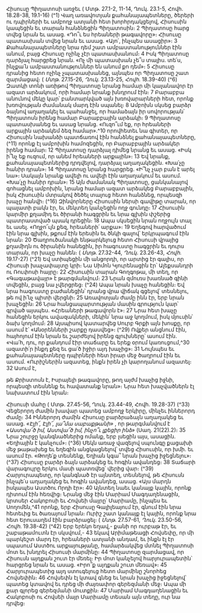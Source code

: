 
Հիսուսը Պիղատոսի առջեւ
( Մտթ. 27.1-2, 11-14, Ղուկ. 23.1-5, Հովհ. 18.28-38, 19.1-16)
(^1) Վաղ առավոտյան քահանայապետները, ծերերի ու դպիրների եւ ամբողջ ատյանի հետ խորհրդակցելով, Հիսուսին
կապեցին եւ տարան հանձնեցին Պիղատոսին։ 2 Պիղատոսը հարց տվեց նրան եւ ասաց. «Դո՞ւ ես հրեաների թագավորը»։
Հիսուսը պատասխան տվեց նրան եւ ասաց. «Այո՛, ինչպես ասացիր»։ 3 Քահանայապետները նրա դեմ շատ
ամբաստանություններ էին անում, բայց Հիսուսը ոչինչ չէր պատասխանում։ 4 Իսկ Պիղատոսը դարձյալ հարցրեց նրան.
«Ոչ մի պատասխան չե՞ս տալիս. տե՛ս, ինչքա՛ն ամբաստանություններ են անում քո դեմ»։ 5 Հիսուսը դրանից հետո ոչինչ
չպատասխանեց, այնպես որ Պիղատոսը շատ զարմացավ։
( _Մտթ_. 27.15-26, _Ղուկ_. 23.13-25, _Հովհ_. 18.39-40)
(^6) Զատկի տոնի առիթով Պիղատոսը նրանց համար մի կալանավոր էր ազատ արձակում, որի համար նրանք խնդրում
էին։ 7 Բարաբբա անունով մեկը կար՝ բանտարկված այն խռովարարների հետ, որոնք խռովության ժամանակ մարդ էին
սպանել։ 8 Ամբոխն սկսեց բարձր ձայնով աղաղակել եւ պահանջել, որ համաձայն իր սովորության՝ Պիղատոսն իրենց
համար Բարաբբային արձակի։ 9 Պիղատոսը պատասխանեց եւ ասաց նրանց. «Ուզո՞ւմ եք, որ հրեաների արքային
արձակեմ ձեզ համար».^10 որովհետեւ նա գիտեր, որ Հիսուսին նախանձի պատճառով էին հանձնել քահանայապետները,
(^11) որոնք էլ ամբոխին համոզեցին, որ Բարաբբային արձակեր իրենց համար։ 12 Պիղատոսը դարձյալ դիմեց նրանց եւ
ասաց. «Իսկ ի՞նչ եք ուզում, որ անեմ հրեաների արքային»։ 13 Եվ նրանք, քահանայապետներից դրդվելով, դարձյալ
աղաղակեցին. «Խա՛չը հանիր դրան»։ 14 Պիղատոսը նրանց հարցրեց. «Ի՞նչ չար բան է արել նա»։ Սակայն նրանք ավելի
ու ավելի էին աղաղակում եւ ասում. «Խա՛չը հանիր դրան»։ 15 Այն ժամանակ Պիղատոսը, ցանկանալով գոհացնել
ամբոխին, նրանց համար ազատ արձակեց Բարաբբային, իսկ Հիսուսին մտրակով ծեծել տալուց հետո հանձնեց,
որպեսզի խաչը հանվի։
(^16) Զինվորները Հիսուսին ներսի գավիթը տարան, որ պալատի բակն էր, եւ մեկտեղ կանչեցին ողջ գունդը։ 17 Հիսուսին
կարմիր քղամիդ եւ ծիրանի հագցրին եւ նրա գլխին փշերից պատրաստված պսակ դրեցին։ 18 Ապա սկսեցին նրան ողջույն
տալ եւ ասել. «Ողջո՜ւյն քեզ, հրեաների՛ արքա»։ 19 Եղեգով հարվածում էին նրա գլխին, թքում էին երեսին եւ ծնկի գալով՝
երկրպագում էին նրան։ 20 Ծաղրուծանակի ենթարկելուց հետո Հիսուսի վրայից քղամիդն ու ծիրանին հանեցին, իր
հագուստը հագցրին եւ դուրս տարան, որ խաչը հանեն։
( _Մտթ_. 27.32-44, _Ղուկ_. 23.26-43, _Հովհ_. 19.17-27)
(^21) Եվ ստիպեցին մի անցորդի, որ արտից էր գալիս, որ Հիսուսի խաչափայտը կրի։ Նա Սիմոն Կյուրենացին էր՝
Ալեքսանդրի ու Ռուփոսի հայրը։ 22 Հիսուսին տարան Գողգոթա, մի տեղ, որ «Գագաթավայր» է թարգմանվում։ 23 Նրան
զմուռս խառնած գինի տվեցին, բայց նա չվերցրեց։
(^24) Ապա նրան խաչը հանեցին։ Եվ նրա հագուստը բաժանեցին՝ դրանց վրա վիճակ գցելով՝ տեսնելու, թե ով ի՛նչ պիտի
վերցնի։ 25 Առավոտյան ժամը ինն էր, երբ նրան խաչեցին։ 26 Նրա հանցապարտության մասին գրություն կար՝ գրված
այսպես. «Հրեաների թագավորն է»։ 27 Նրա հետ խաչը հանեցին երկու ավազակների, մեկին՝ նրա աջ կողմում, իսկ
մյուսին՝ ձախ կողմում։ 28 Այսպիսով կատարվեց Սուրբ Գրքի այն խոսքը, որ ասում է՝ «Անօրենների շարքը դասվեց»։
(^29) Ովքեր անցնում էին, հայհոյում էին նրան եւ շարժելով իրենց գլուխները՝ ասում էին. «Վա՛հ, դու, որ քանդում էիր
տաճարը եւ երեք օրում կառուցում,^30 ազատի՛ր ինքդ քեզ եւ ցա՛ծ իջիր այդ խաչից»։ 31 Նույնպես եւ քահանայապետները
դպիրների հետ իրար մեջ ծաղրում էին եւ ասում. «Ուրիշներին ազատեց, ինքն իրեն չի կարողանում ազատել։ 32 Ասում է,


թե Քրիստոսն է, Իսրայելի թագավորը, թող այժմ խաչից իջնի, որպեսզի տեսնենք եւ հավատանք նրան»։ Նրա հետ
խաչվածներն էլ նախատում էին նրան։

Հիսուսի մահը
( Մտթ. 27.45-56, Ղուկ. 23.44-49, Հովհ. 19.28-37)
(^33) Վեցերորդ ժամին խավար պատեց ամբողջ երկիրը, մինչեւ իններորդ ժամը։ 34 Իններորդ ժամին Հիսուսը
բարձրաձայն աղաղակեց եւ ասաց. _«Էլի՜, Էլի՜, լա՞մա սաբաքթանի»_ , որ թարգմանվում է _«Աստվա՜ծ իմ, Աստվա՜ծ իմ, ինչո՞ւ
լքեցիր ինձ»_ (Սաղ. 21(22).2)։ 35 Նրա շուրջը կանգնածներից ոմանք, երբ լսեցին այս, ասացին. «Եղիային է կանչում»։
(^36) Մեկն առաջ վազելով սպունգը քացախի մեջ թաթախեց եւ եղեգին անցկացնելով՝ տվեց Հիսուսին, որ խմի. եւ ասում էր.
«Թողե՛ք տեսնենք, Եղիան կգա՞ նրան խաչից իջեցնելու»։
(^37) Հիսուսը բարձր ձայն արձակեց եւ հոգին ավանդեց։ 38 Տաճարի վարագույրը երկու մասի պատռվեց՝ վերից վար։
(^39) Հարյուրապետը, որ կանգնած էր այնտեղ, տեսնելով, թե Հիսուսն ինչպե՛ս աղաղակեց եւ հոգին ավանդեց, ասաց. «Այս
մարդն իսկապես Աստծու Որդի էր»։ 40 Այնտեղ նաեւ կանայք կային, որոնք դիտում էին հեռվից։ Նրանց մեջ էին Մարիամ
Մագդաղենացին, կրտսեր Հակոբոսի եւ Հովսեի մայրը՝ Մարիամը, ինչպես եւ Սողոմեն,^41 որոնք, երբ Հիսուսը
Գալիլեայում էր, գնում էին նրա հետեւից եւ ծառայում նրան։ Ուրիշ շատ կանայք էլ կային, որոնք նրա հետ Երուսաղեմ
էին բարձրացել։
( _Մտթ_. 27.57-61, _Ղուկ_. 23.50-56, _Հովհ_. 19.38-42)
(^42) Երբ երեկո եղավ,- քանի որ ուրբաթ էր, եւ շաբաթամուտն էր սկսվում,- 43 եկավ Արիմաթեացի Հովսեփը, որ մի
պարկեշտ մարդ էր, հրեաների ատյանի անդամ, եւ ինքն էլ էր սպասում Աստծու արքայությանը, համարձակվեց մտնել
Պիղատոսի մոտ եւ խնդրել Հիսուսի մարմինը։ 44 Պիղատոսը զարմացավ, որ Հիսուսն այդքան շուտ էր մեռել։ Իր մոտ
կանչելով հարյուրապետին՝ հարցրեց նրան եւ ասաց. «Իրո՞ք այդքան շուտ մեռավ»։ 45 Հարյուրապետից այդ ստուգելուց
հետո մարմինը շնորհեց Հովսեփին։ 46 Հովսեփն էլ կտավ գնեց եւ նրան խաչից իջեցնելով՝ պատեց կտավով եւ դրեց մի
ժայռափոր գերեզմանի մեջ։ Ապա մի քար գլորեց գերեզմանի մուտքին։ 47 Մարիամ Մագդաղենացին եւ Հակոբոսի ու
Հովսեի մայր Մարիամը տեսան այն տեղը, ուր նա դրվեց։
